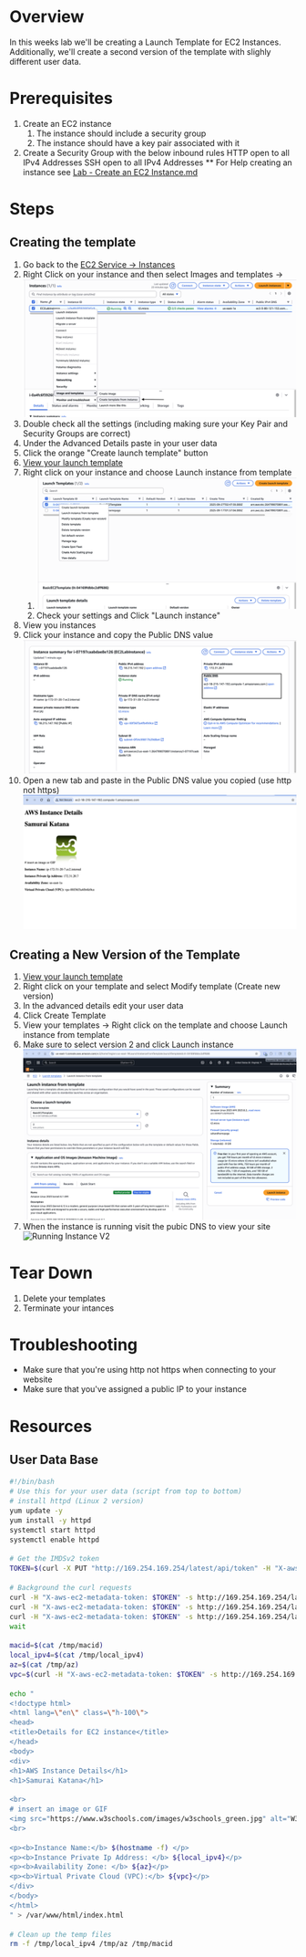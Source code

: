 # Overview

In this weeks lab we'll be creating a Launch Template for EC2 Instances. Additionally, we'll create a second version of the template with slighly different user data.

# Prerequisites

1. Create an EC2 instance
   1. The instance should include a security group
   1. The instance should have a key pair associated with it
1. Create a Security Group with the below inbound rules HTTP open to all IPv4 Addresses SSH open to all IPv4 Addresses
   \*\* For Help creating an instance see [Lab - Create an EC2 Instance.md](<Lab - Create an EC2 Instance.md>)

# Steps

## Creating the template

1. Go back to the [EC2 Service -> Instances](https://us-east-1.console.aws.amazon.com/ec2/home?region=us-east-1#Instances:)
1. Right Click on your instance and then select Images and templates -> ![Create Template from Instance](<Create Template from Instance.png>)
1. Double check all the settings (including making sure your Key Pair and Security Groups are correct)
1. Under the Advanced Details paste in your user data
1. Click the orange "Create launch template" button
1. [View your launch template](https://us-east-1.console.aws.amazon.com/ec2/home?region=us-east-1#LaunchTemplates:)
1. Right click on your instance and choose Launch instance from template
   1. ![Launch Templates](<Launch Templates.png>)
   1. Check your settings and Click "Launch instance"
1. View you instances
1. Click your instance and copy the Public DNS value
   ![Instance Details](<Instance Details.png>)
1. Open a new tab and paste in the Public DNS value you copied (use http not https)
   ![Template V1](<Template V1.png>)

## Creating a New Version of the Template

1. [View your launch template](https://us-east-1.console.aws.amazon.com/ec2/home?region=us-east-1#LaunchTemplates:)
1. Right click on your template and select Modify template (Create new version)
1. In the advanced details edit your user data
1. Click Create Template
1. View your templates -> Right click on the template and choose Launch instance from template
1. Make sure to select version 2 and click Launch instance
   ![Template V2](Template_V2.png)
1. When the instance is running visit the pubic DNS to view your site
   ![Running Instance V2](<Running Instance V2.png>)

# Tear Down

1. Delete your templates
1. Terminate your intances

# Troubleshooting

- Make sure that you're using http not https when connecting to your website
- Make sure that you've assigned a public IP to your instance

# Resources

## User Data Base

```bash
#!/bin/bash
# Use this for your user data (script from top to bottom)
# install httpd (Linux 2 version)
yum update -y
yum install -y httpd
systemctl start httpd
systemctl enable httpd

# Get the IMDSv2 token
TOKEN=$(curl -X PUT "http://169.254.169.254/latest/api/token" -H "X-aws-ec2-metadata-token-ttl-seconds: 21600")

# Background the curl requests
curl -H "X-aws-ec2-metadata-token: $TOKEN" -s http://169.254.169.254/latest/meta-data/local-ipv4 &> /tmp/local_ipv4 &
curl -H "X-aws-ec2-metadata-token: $TOKEN" -s http://169.254.169.254/latest/meta-data/placement/availability-zone &> /tmp/az &
curl -H "X-aws-ec2-metadata-token: $TOKEN" -s http://169.254.169.254/latest/meta-data/network/interfaces/macs/ &> /tmp/macid &
wait

macid=$(cat /tmp/macid)
local_ipv4=$(cat /tmp/local_ipv4)
az=$(cat /tmp/az)
vpc=$(curl -H "X-aws-ec2-metadata-token: $TOKEN" -s http://169.254.169.254/latest/meta-data/network/interfaces/macs/${macid}/vpc-id)

echo "
<!doctype html>
<html lang=\"en\" class=\"h-100\">
<head>
<title>Details for EC2 instance</title>
</head>
<body>
<div>
<h1>AWS Instance Details</h1>
<h1>Samurai Katana</h1>

<br>
# insert an image or GIF
<img src="https://www.w3schools.com/images/w3schools_green.jpg" alt="W3Schools.com">
<br>

<p><b>Instance Name:</b> $(hostname -f) </p>
<p><b>Instance Private Ip Address: </b> ${local_ipv4}</p>
<p><b>Availability Zone: </b> ${az}</p>
<p><b>Virtual Private Cloud (VPC):</b> ${vpc}</p>
</div>
</body>
</html>
" > /var/www/html/index.html

# Clean up the temp files
rm -f /tmp/local_ipv4 /tmp/az /tmp/macid
```
